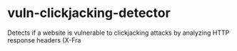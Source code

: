 # vuln-clickjacking-detector
Detects if a website is vulnerable to clickjacking attacks by analyzing HTTP response headers (X-Fra
